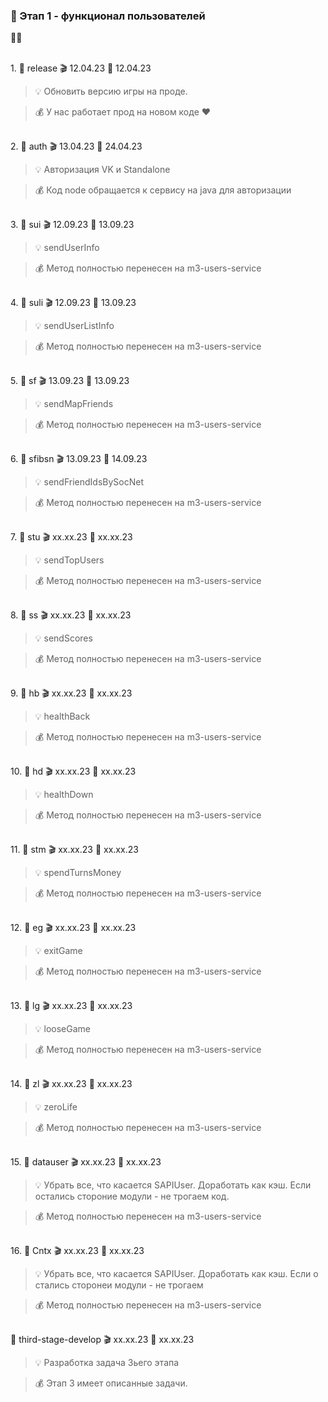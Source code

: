 ### 🥗 Этап 1 - функционал пользователей

🚧🚧

<Br>1. 🧡 release 🎬 12.04.23 🚧 12.04.23

> 💡 Обновить версию игры на проде.

> 💰 У нас работает прод на новом коде ♥


<Br>2. 🧡 auth 🎬 13.04.23 🚧 24.04.23

> 💡 Авторизация VK и Standalone

> 💰 Код node обращается к сервису на java для авторизации


<br>3. 🧡 sui 🎬 12.09.23 🚧 13.09.23

> 💡 sendUserInfo

> 💰 Метод полностью перенесен на m3-users-service


<br>4. 🧡 suli 🎬 12.09.23 🚧 13.09.23

> 💡 sendUserListInfo

> 💰 Метод полностью перенесен на m3-users-service


<br>5. 🧡 sf 🎬 13.09.23 🚧 13.09.23

> 💡 sendMapFriends

> 💰 Метод полностью перенесен на m3-users-service


<br>6. 🧡 sfibsn 🎬 13.09.23 🚧 14.09.23

> 💡 sendFriendIdsBySocNet

> 💰 Метод полностью перенесен на m3-users-service


<br>7. 🧡 stu 🎬 xx.xx.23 🚧 xx.xx.23

> 💡 sendTopUsers

> 💰 Метод полностью перенесен на m3-users-service


<br>8. 🧡 ss 🎬 xx.xx.23 🚧 xx.xx.23

> 💡 sendScores

> 💰 Метод полностью перенесен на m3-users-service


<br>9. 🧡 hb 🎬 xx.xx.23 🚧 xx.xx.23

> 💡 healthBack

> 💰 Метод полностью перенесен на m3-users-service

<br>10. 🧡 hd 🎬 xx.xx.23 🚧 xx.xx.23

> 💡 healthDown

> 💰 Метод полностью перенесен на m3-users-service


<br>11. 🧡 stm 🎬 xx.xx.23 🚧 xx.xx.23

> 💡 spendTurnsMoney

> 💰 Метод полностью перенесен на m3-users-service

<br>12. 🧡 eg 🎬 xx.xx.23 🚧 xx.xx.23

> 💡 exitGame

> 💰 Метод полностью перенесен на m3-users-service

<br>13. 🧡 lg 🎬 xx.xx.23 🚧 xx.xx.23

> 💡 looseGame

> 💰 Метод полностью перенесен на m3-users-service


<br>14. 🧡 zl 🎬 xx.xx.23 🚧 xx.xx.23

> 💡 zeroLife

> 💰 Метод полностью перенесен на m3-users-service


<br>15. 🧡 datauser 🎬 xx.xx.23 🚧 xx.xx.23

> 💡 Убрать все, что касается SAPIUser. Доработать как кэш. Если остались стороние модули - не трогаем код.

> 💰 Метод полностью перенесен на m3-users-service


<br>16. 🧡 Cntx 🎬 xx.xx.23 🚧 xx.xx.23

> 💡 Убрать все, что касается SAPIUser. Доработать как кэш. Если о стались сторонеи модули - не трогаем

> 💰 Метод полностью перенесен на m3-users-service


<br>🧡 third-stage-develop 🎬 xx.xx.23 🚧 xx.xx.23

> 💡 Разработка задача 3ьего этапа

> 💰 Этап 3 имеет описанные задачи.
